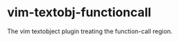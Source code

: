 vim-textobj-functioncall
========================

The vim textobject plugin treating the function-call region.
